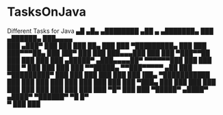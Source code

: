 # TasksOnJava
Different Tasks for Java
   ▄█   ▄█▄    ▄████████ ▄██   ▄      ▄███████▄     ███      ▄██████▄  ███▄▄▄▄   
  ███ ▄███▀   ███    ███ ███   ██▄   ███    ███ ▀█████████▄ ███    ███ ███▀▀▀██▄ 
  ███▐██▀     ███    ███ ███▄▄▄███   ███    ███    ▀███▀▀██ ███    ███ ███   ███ 
 ▄█████▀     ▄███▄▄▄▄██▀ ▀▀▀▀▀▀███   ███    ███     ███   ▀ ███    ███ ███   ███ 
▀▀█████▄    ▀▀███▀▀▀▀▀   ▄██   ███ ▀█████████▀      ███     ███    ███ ███   ███ 
  ███▐██▄   ▀███████████ ███   ███   ███            ███     ███    ███ ███   ███ 
  ███ ▀███▄   ███    ███ ███   ███   ███            ███     ███    ███ ███   ███ 
  ███   ▀█▀   ███    ███  ▀█████▀   ▄████▀         ▄████▀    ▀██████▀   ▀█   █▀  
  ▀           ███    ███                                                         
